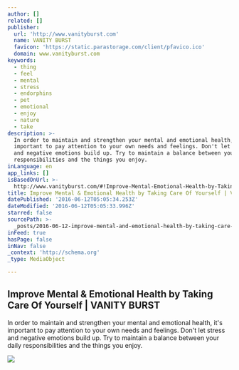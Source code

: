 ```yaml
---
author: []
related: []
publisher:
  url: 'http://www.vanityburst.com'
  name: VANITY BURST
  favicon: 'https://static.parastorage.com/client/pfavico.ico'
  domain: www.vanityburst.com
keywords:
  - thing
  - feel
  - mental
  - stress
  - endorphins
  - pet
  - emotional
  - enjoy
  - nature
  - take
description: >-
  In order to maintain and strengthen your mental and emotional health, it's
  important to pay attention to your own needs and feelings. Don't let stress
  and negative emotions build up. Try to maintain a balance between your daily
  responsibilities and the things you enjoy.
inLanguage: en
app_links: []
isBasedOnUrl: >-
  http://www.vanityburst.com/#!Improve-Mental-Emotional-Health-by-Taking-Care-Of-Yourself/cjds/5759e61a0cf2cc77abfdf0ce
title: Improve Mental & Emotional Health by Taking Care Of Yourself | VANITY BURST
datePublished: '2016-06-12T05:05:34.253Z'
dateModified: '2016-06-12T05:05:33.996Z'
starred: false
sourcePath: >-
  _posts/2016-06-12-improve-mental-and-emotional-health-by-taking-care-of-yourself.md
inFeed: true
hasPage: false
inNav: false
_context: 'http://schema.org'
_type: MediaObject

---
```

<article style=""><h1>Improve Mental &amp; Emotional Health by Taking Care Of Yourself | VANITY BURST</h1><p>In order to maintain and strengthen your mental and emotional health, it's important to pay attention to your own needs and feelings. Don't let stress and negative emotions build up. Try to maintain a balance between your daily responsibilities and the things you enjoy.</p><img src="http://static.wixstatic.com/media/2385857e1f534159ac9d402f81c219ff.jpg" /></article>